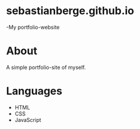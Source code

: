 <h1>sebastianberge.github.io</h1>

-My portfolio-website

# About

A simple portfolio-site of myself.

# Languages

- HTML
- CSS
- JavaScript
